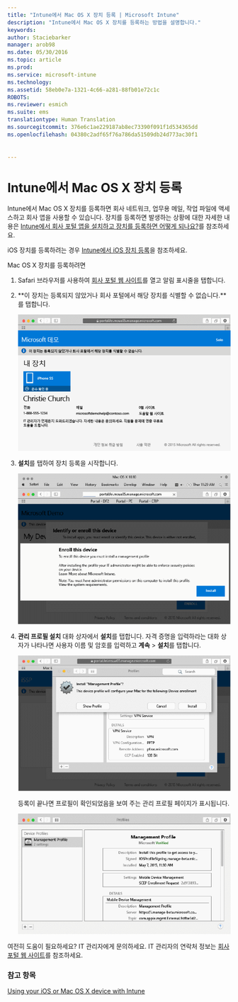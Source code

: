 ```yaml
---
title: "Intune에서 Mac OS X 장치 등록 | Microsoft Intune"
description: "Intune에서 Mac OS X 장치를 등록하는 방법을 설명합니다."
keywords: 
author: Staciebarker
manager: arob98
ms.date: 05/30/2016
ms.topic: article
ms.prod: 
ms.service: microsoft-intune
ms.technology: 
ms.assetid: 58eb0e7a-1321-4c66-a281-88fb01e72c1c
ROBOTS: 
ms.reviewer: esmich
ms.suite: ems
translationtype: Human Translation
ms.sourcegitcommit: 376e6c1ae229187ab8ec73390f091f1d534365dd
ms.openlocfilehash: 04380c2adf65f76a786da51509db24d773ac30f1


---
```



# Intune에서 Mac OS X 장치 등록

Intune에서 Mac OS X 장치를 등록하면 회사 네트워크, 업무용 메일, 작업 파일에 액세스하고 회사 앱을 사용할 수 있습니다. 장치를 등록하면 발생하는 상황에 대한 자세한 내용은 [Intune에서 회사 포털 앱을 설치하고 장치를 등록하면 어떻게 되나요?](what-happens-if-you-install-the-company-portal-app-and-enroll-your-device-in-intune-ios.md)를 참조하세요.

iOS 장치를 등록하려는 경우 [Intune에서 iOS 장치 등록](enroll-your-device-in-intune-ios.md)을 참조하세요.


Mac OS X 장치를 등록하려면

1.  Safari 브라우저를 사용하여 [회사 포털 웹 사이트](https://portal.manage.microsoft.com)를 열고 알림 표시줄을 탭합니다.

2.  **이 장치는 등록되지 않았거나 회사 포털에서 해당 장치를 식별할 수 없습니다.**를 탭합니다.

    ![device-not-enrolled](./media/1-macosx-enroll-tap-enroll.png) 

3.  **설치**를 탭하여 장치 등록을 시작합니다.

    ![tap-install-to-enroll](./media/2-macosx-enroll--install-button.png) 

4.  **관리 프로필 설치** 대화 상자에서 **설치**를 탭합니다. 자격 증명을 입력하라는 대화 상자가 나타나면 사용자 이름 및 암호를 입력하고 **계속** &gt; **설치**를 탭합니다.

    ![install-management-profile](./media/3-macosx-enroll-tap-install.png) 

    등록이 끝나면 프로필이 확인되었음을 보여 주는 관리 프로필 페이지가 표시됩니다.

    ![management-profile-verified](./media/4-macosx-enroll-done.png) 

여전히 도움이 필요하세요? IT 관리자에게 문의하세요. IT 관리자의 연락처 정보는 [회사 포털 웹 사이트](http://portal.manage.microsoft.com)를 참조하세요.

### 참고 항목
[Using your iOS or Mac OS X device with Intune](using-your-ios-or-mac-os-x-device-with-intune.md)


<!--HONumber=Jul16_HO3-->


